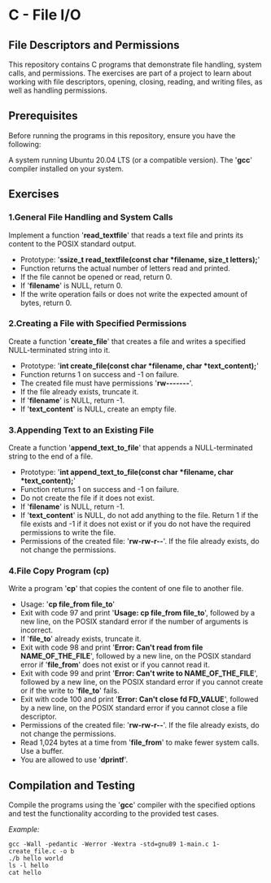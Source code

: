 # C - File I/O
## File Descriptors and Permissions

This repository contains C programs that demonstrate file handling, system calls, and permissions. The exercises are part of a project to learn about working with file descriptors, opening, closing, reading, and writing files, as well as handling permissions.

## Prerequisites

Before running the programs in this repository, ensure you have the following:

A system running Ubuntu 20.04 LTS (or a compatible version).
The '**gcc**' compiler installed on your system.

## Exercises

### 1.General File Handling and System Calls

Implement a function '**read_textfile**' that reads a text file and prints its content to the POSIX standard output.

- Prototype: '**ssize_t read_textfile(const char *filename, size_t letters);**'
- Function returns the actual number of letters read and printed.
- If the file cannot be opened or read, return 0.
- If '**filename**' is NULL, return 0.
- If the write operation fails or does not write the expected amount of bytes, return 0.

### 2.Creating a File with Specified Permissions

Create a function '**create_file**' that creates a file and writes a specified NULL-terminated string into it.

- Prototype: '**int create_file(const char *filename, char *text_content);**'
- Function returns 1 on success and -1 on failure.
- The created file must have permissions '**rw-------**'.
- If the file already exists, truncate it.
- If '**filename**' is NULL, return -1.
- If '**text_content**' is NULL, create an empty file.

### 3.Appending Text to an Existing File

Create a function '**append_text_to_file**' that appends a NULL-terminated string to the end of a file.

- Prototype: '**int append_text_to_file(const char *filename, char *text_content);**'
- Function returns 1 on success and -1 on failure.
- Do not create the file if it does not exist.
- If '**filename**' is NULL, return -1.
- If '**text_content**' is NULL, do not add anything to the file. Return 1 if the file exists and -1 if it does not exist or if you do not have the required permissions to write the file.
- Permissions of the created file: '**rw-rw-r--**'. If the file already exists, do not change the permissions.

### 4.File Copy Program (cp)

Write a program '**cp**' that copies the content of one file to another file.

- Usage: '**cp file_from file_to**'
- Exit with code 97 and print '**Usage: cp file_from file_to**', followed by a new line, on the POSIX standard error if the number of arguments is incorrect.
- If '**file_to**' already exists, truncate it.
- Exit with code 98 and print '**Error: Can't read from file NAME_OF_THE_FILE**', followed by a new line, on the POSIX standard error if '**file_from**' does not exist or if you cannot read it.
- Exit with code 99 and print '**Error: Can't write to NAME_OF_THE_FILE**', followed by a new line, on the POSIX standard error if you cannot create or if the write to '**file_to**' fails.
- Exit with code 100 and print '**Error: Can't close fd FD_VALUE**', followed by a new line, on the POSIX standard error if you cannot close a file descriptor.
- Permissions of the created file: '**rw-rw-r--**'. If the file already exists, do not change the permissions.
- Read 1,024 bytes at a time from '**file_from**' to make fewer system calls. Use a buffer.
- You are allowed to use '**dprintf**'.

## Compilation and Testing

Compile the programs using the '**gcc**' compiler with the specified options and test the functionality according to the provided test cases.

*Example:*



```
gcc -Wall -pedantic -Werror -Wextra -std=gnu89 1-main.c 1-create_file.c -o b
./b hello world
ls -l hello
cat hello
```

